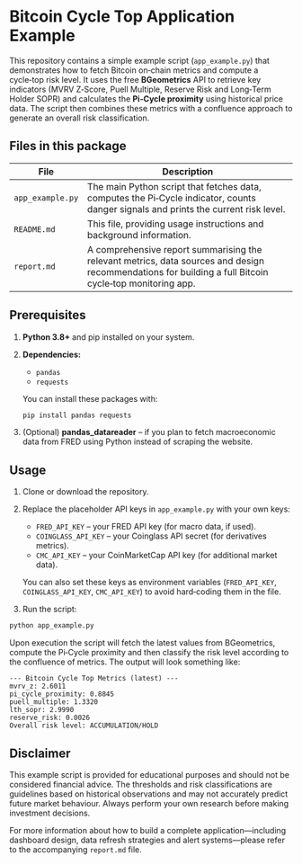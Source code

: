 # Bitcoin Cycle Top Application Example

This repository contains a simple example script (`app_example.py`) that
demonstrates how to fetch Bitcoin on‑chain metrics and compute a cycle‑top
risk level. It uses the free **BGeometrics** API to retrieve key
indicators (MVRV Z‑Score, Puell Multiple, Reserve Risk and Long‑Term Holder
SOPR) and calculates the **Pi‑Cycle proximity** using historical price data.
The script then combines these metrics with a confluence approach to
generate an overall risk classification.

## Files in this package

| File           | Description |
|---------------|------------|
| `app_example.py` | The main Python script that fetches data, computes the Pi‑Cycle indicator, counts danger signals and prints the current risk level. |
| `README.md`     | This file, providing usage instructions and background information. |
| `report.md`     | A comprehensive report summarising the relevant metrics, data sources and design recommendations for building a full Bitcoin cycle‑top monitoring app. |

## Prerequisites

1. **Python 3.8+** and pip installed on your system.
2. **Dependencies:**
   - `pandas`
   - `requests`

   You can install these packages with:

   ```bash
   pip install pandas requests
   ```

3. (Optional) **pandas_datareader** – if you plan to fetch macroeconomic data from FRED using Python instead of scraping the website.

## Usage

1. Clone or download the repository.
2. Replace the placeholder API keys in `app_example.py` with your own keys:

   - `FRED_API_KEY` – your FRED API key (for macro data, if used).
   - `COINGLASS_API_KEY` – your Coinglass API secret (for derivatives metrics).
   - `CMC_API_KEY` – your CoinMarketCap API key (for additional market data).

   You can also set these keys as environment variables (`FRED_API_KEY`,
   `COINGLASS_API_KEY`, `CMC_API_KEY`) to avoid hard‑coding them in the file.

3. Run the script:

```bash
python app_example.py
```

Upon execution the script will fetch the latest values from BGeometrics,
compute the Pi‑Cycle proximity and then classify the risk level according
to the confluence of metrics. The output will look something like:

```
--- Bitcoin Cycle Top Metrics (latest) ---
mvrv_z: 2.6011
pi_cycle_proximity: 0.8845
puell_multiple: 1.3320
lth_sopr: 2.9990
reserve_risk: 0.0026
Overall risk level: ACCUMULATION/HOLD
```

## Disclaimer

This example script is provided for educational purposes and should not be
considered financial advice. The thresholds and risk classifications are
guidelines based on historical observations and may not accurately predict
future market behaviour. Always perform your own research before making
investment decisions.

For more information about how to build a complete application—including
dashboard design, data refresh strategies and alert systems—please refer
to the accompanying `report.md` file.